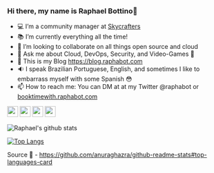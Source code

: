 ### Hi there, my name is Raphael Bottino👋

- 💻 I’m a community manager at [Skycrafters](https://community.skycrafters.io)
- :books: I’m currently everything all the time!
- :muscle: I’m looking to collaborate on all things open source and cloud
- 💬 Ask me about Cloud, DevOps, Security, and Video-Games :sparkling_heart:
- :thought_balloon: This is my Blog https://blog.raphabot.com 
- :sound: I speak Brazilian Portuguese, English, and sometimes I like to embarrass myself with some Spanish :flushed:
- 📫 How to reach me: You can DM at at my Twitter @raphabot or [booktimewith.raphabot.com](http://bookstimewith.raphabot.com)


<p>
<a href="https://www.linkedin.com/in/rbottino/"><img src="https://img.shields.io/badge/linkedin-%231DA1F2.svg?&style=for-the-badge&logo=linkedin&logoColor=white" height=25></a> 
<a href="https://twitter.com/@raphabot"><img src="https://img.shields.io/badge/twitter-%231DA1F2.svg?&style=for-the-badge&logo=twitter&logoColor=white" height=25></a> 
<a href="https://medium.com/@raphabot"><img src="https://img.shields.io/badge/medium-%2312100E.svg?&style=for-the-badge&logo=medium&logoColor=white" height=25></a>
<img src="https://img.shields.io/github/followers/raphabot?label=follow&style=social" height=25>
</p>

![Raphael's github stats](https://github-readme-stats.vercel.app/api?username=raphabot&show_icons=true&theme=tokyonight&count_private=true)

[![Top Langs](https://github-readme-stats.vercel.app/api/top-langs/?username=raphabot&layout=compact&hide=java)](https://github.com/felipecosta09/github-readme-stats)

Source :pray: - https://github.com/anuraghazra/github-readme-stats#top-languages-card
